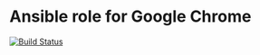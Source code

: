 # Ansible role for Google Chrome

[![Build Status][travisci-badge]][travisci]

<!-- Links Referenced -->

[travisci]:             https://travis-ci.org/govcloud/ansible-role-chrome
[travisci-badge]:       https://travis-ci.org/govcloud/ansible-role-chrome.png?branch=master

